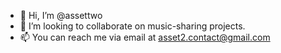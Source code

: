 - 👋 Hi, I’m @assettwo
- 💞️ I’m looking to collaborate on music-sharing projects.
- 📫 You can reach me via email at asset2.contact@gmail.com

<!---
assettwo/assettwo is a ✨ special ✨ repository because its `README.md` (this file) appears on your GitHub profile.
You can click the Preview link to take a look at your changes.
--->
